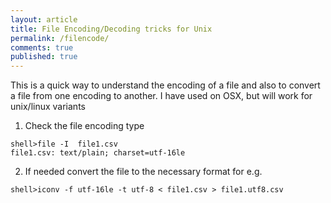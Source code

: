 ```yaml
---
layout: article
title: File Encoding/Decoding tricks for Unix
permalink: /filencode/
comments: true
published: true
---
```


This is a quick way to understand the encoding of a file and also to convert a file from one encoding to another. I have used on OSX, but will work for unix/linux variants

1. Check the file encoding type
```
shell>file -I  file1.csv
file1.csv: text/plain; charset=utf-16le
```

2. If needed convert the file to the necessary format
for e.g.
```
shell>iconv -f utf-16le -t utf-8 < file1.csv > file1.utf8.csv
```
